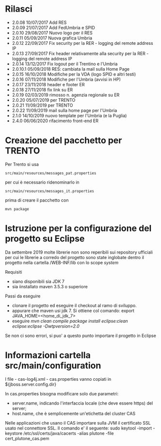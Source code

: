 # Rilasci
- 2.0.08 10/07/2017 Add RES
- 2.0.09 21/07/2017 Add FedUmbria e SPID
- 2.0.10 29/08/2017 Nuovo logo per il RES
- 2.0.11 05/09/2017 Nuova grafica Umbria
- 2.0.12 22/09/2017 Fix security per la RER - logging del remote address IP
- 2.0.13 27/09/2017 Fix header relativamente alla security per la RER - logging del remote address IP
- 2.0.14 13/12/2017 Fix logout per il Trentino e l'Umbria
- 2.0.10.1 05/09/2018 RES: cambiata la mail sulla Home Page
- 2.0.15 16/10/2018 Modifiche per la VDA (logo SPID e altri testi)
- 2.0.16 07/11/2018 Modifiche per l'Umbria (avvisi in HP)
- 2.0.17 23/11/2018 header e footer ER
- 2.0.18 27/11/2018 fix link su ER
- 2.0.19 02/03/2019 rimosso n. agenzia regionale su ER
- 2.0.20 05/07/2019 per TRENTO
- 2.0.21 11/09/2019 per TRENTO
- 2.0.22 11/09/2019 mail sulla home page per l'Umbria
- 2.1.0 14/10/2019 nuovo template per l'Umbria (e la Puglia)
- 2.4.0 06/06/2020 rifacimento front-end ER



# Creazione del pacchetto per TRENTO
Per Trento si usa 
    
    src/main/resources/messages_pat.properties

per cui è necessario ridenominarlo in 

    src/main/resources/messages_it.properties

prima di creare il pacchetto con 

    mvn package

# Istruzione per la configurazione del progetto su Eclipse

Da settembre 2019 molte librerie non sono reperibili sui repository ufficiali per cui le librerie a corredo del progetto sono state inglobate dentro il progetto nella cartella /WEB-INF/lib con lo scope *system*

Requisiti

* siano disponibili sia JDK 7
* sia iinstallato maven 3.5.3 o superiore

Passi da eseguire

- clonare il progetto ed eseguire il checkout al ramo di sviluppo.
- appurare che maven usi jdk 7. Si ottiene col comando: export JAVA_HOME=<home_di_jdk_7>
- eseguire *mvn clean compile package install eclipse:clean eclipse:eclipse -Dwtpversion=2.0*

Se non ci sono errori, si puo' a questo punto importare il progetto in Eclipse

# Informazioni cartella src/main/configuration
I file 
	- cas-log4j.xml
	- cas.properties 
vanno copiati in ${jboss.server.config.dir}

In cas.properties bisogna modificare solo due parametri:
- server.name, 	indicando l'interfaccia locale (che deve essere https) del server;
- host.name, 	che è semplicemente un'etichetta del cluster CAS 



Nelle applicazioni che usano il CAS importare sulla JVM il certificato SSL usato nel connettore SSL.
Il comando e' il seguente:
sudo keytool -import -keystore /etc/ssl/certs/java/cacerts 
		-alias plutone 
		-file cert_plutone_cas.pem

		